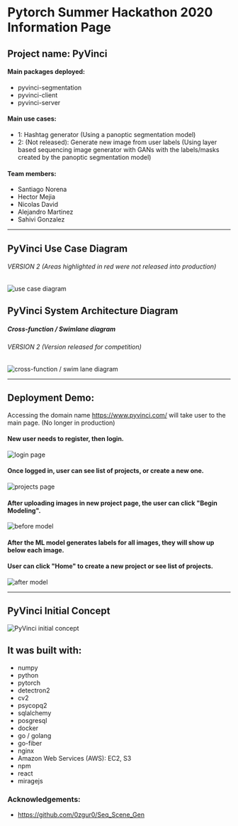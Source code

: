 # Pytorch Summer Hackathon 2020 Information Page

## Project name: PyVinci


#### Main packages deployed:
- pyvinci-segmentation 
- pyvinci-client
- pyvinci-server

#### Main use cases:
- 1: Hashtag generator (Using a panoptic segmentation model)
- 2: (Not released): Generate new image from user labels (Using layer based sequencing image generator with GANs with the labels/masks created by the panoptic segmentation model)

#### Team members:
- Santiago Norena
- Hector Mejia
- Nicolas David
- Alejandro Martinez
- Sahivi Gonzalez

---------------------------------------------------------------------------------------
## PyVinci Use Case Diagram 
###### VERSION 2 (Areas highlighted in red were not released into production)
![use case diagram](architecture/UML-Diagrams/version-2/PyVinci-UseCase-Diagram.png)

## PyVinci System Architecture Diagram 
##### Cross-function / Swimlane diagram
###### VERSION 2 (Version released for competition)
![cross-function / swim lane diagram](architecture/UML-Diagrams/version-2/PyVinci-System-Architecture-Diagram.png)

---------------------------------------------------------------------------------------
## Deployment Demo:

Accessing the domain name https://www.pyvinci.com/ will take user to the main page. (No longer in production)

#### New user needs to register, then login.
![login page](deployment_demo/login_page.png)

#### Once logged in, user can see list of projects, or create a new one.
![projects page](deployment_demo/projects_list_page.png)

#### After uploading images in new project page, the user can click "Begin Modeling".
![before model](deployment_demo/new_project_BEFORE_running_model.png)

#### After the ML model generates labels for all images, they will show up below each image. 
#### User can click "Home" to create a new project or see list of projects.
![after model](deployment_demo/new_project_AFTER_running_model.png)

---------------------------------------------------------------------------------------
## PyVinci Initial Concept
![PyVinci initial concept](deployment_demo/pyvinci-thumbnail.png)

## It was built with:
- numpy
- python
- pytorch
- detectron2
- cv2
- psycopq2
- sqlalchemy
- posgresql
- docker
- go / golang 
- go-fiber
- nginx
- Amazon Web Services (AWS): EC2, S3
- npm
- react
- miragejs

### Acknowledgements:
- https://github.com/0zgur0/Seq_Scene_Gen
